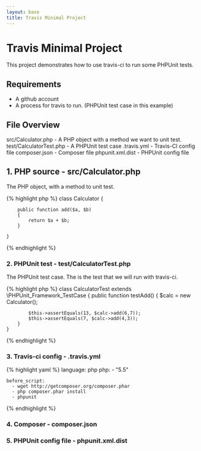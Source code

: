 ```yaml
---
layout: base
title: Travis Minimal Project
---
```


# Travis Minimal Project

This project demonstrates how to use travis-ci to run some PHPUnit tests.

## Requirements

- A github account
- A process for travis to run. (PHPUnit test case in this example)

## File Overview

src/Calculator.php - A PHP object with a method we want to unit test.
test/CalculatorTest.php - A PHPUnit test case
.travis.yml - Travis-CI config file
composer.json - Composer file
phpunit.xml.dist - PHPUnit config file

## 1. PHP source - src/Calculator.php

The PHP object, with a method to unit test.

{% highlight php %}
    class Calculator {

        public function add($a, $b)
        {
            return $a + $b;
        }

    }
{% endhighlight %}

### 2. PHPUnit test - test/CalculatorTest.php

The PHPUnit test case. The is the test that we will run with travis-ci.

{% highlight php %}
    class CalculatorTest extends \PHPUnit_Framework_TestCase {
        public function testAdd()
        {
            $calc = new Calculator();

            $this->assertEquals(13, $calc->add(6,7));
            $this->assertEquals(7, $calc->add(4,3));
        }
    }
{% endhighlight %}

### 3. Travis-ci config - .travis.yml

{% highlight yaml %}
    language: php
    php:
      - "5.5"

    before_script:
      - wget http://getcomposer.org/composer.phar
      - php composer.phar install
      - phpunit
{% endhighlight %}

### 4. Composer - composer.json

### 5. PHPUnit config file - phpunit.xml.dist
